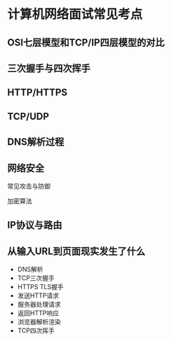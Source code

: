 # 计算机网络面试常见考点

## OSI七层模型和TCP/IP四层模型的对比

## 三次握手与四次挥手

## HTTP/HTTPS

## TCP/UDP

## DNS解析过程

## 网络安全

常见攻击与防御

加密算法

## IP协议与路由

## 从输入URL到页面现实发生了什么

- DNS解析
- TCP三次握手
- HTTPS TLS握手
- 发送HTTP请求
- 服务器处理请求
- 返回HTTP响应
- 浏览器解析渲染
- TCP四次挥手